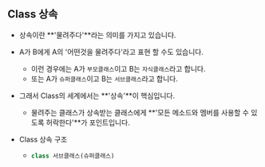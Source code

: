 ## Class 상속

* 상속이란 **'물려주다'**라는 의미를 가지고 있습니다.
* A가 B에게 A의 '어떤것을 물려주다'라고 표현 할 수도 있습니다. 
  * 이런 경우에는 A가 `부모클래스`이고 B는 `자식클래스`라고 합니다.
  * 또는 A가 `슈퍼클래스`이고 B는 `서브클래스`라고 합니다.
* 그래서 Class의 세계에서는 **'상속'**이 핵심입니다.
  * 물려주는 클래스가 상속받는 클래스에게 **'모든 메소드와 멤버를 사용할 수 있도록 허락한다'**가 포인트입니다. 

* Class 상속 구조

  * ```python
    class 서브클래스(슈퍼클래스)
    ```

    